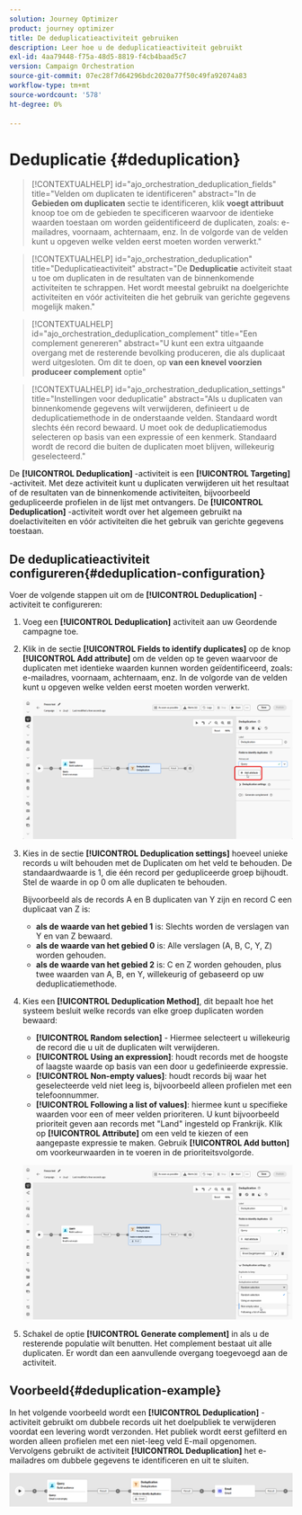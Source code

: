```yaml
---
solution: Journey Optimizer
product: journey optimizer
title: De deduplicatieactiviteit gebruiken
description: Leer hoe u de deduplicatieactiviteit gebruikt
exl-id: 4aa79448-f75a-48d5-8819-f4cb4baad5c7
version: Campaign Orchestration
source-git-commit: 07ec28f7d64296bdc2020a77f50c49fa92074a83
workflow-type: tm+mt
source-wordcount: '578'
ht-degree: 0%

---
```



# Deduplicatie {#deduplication}

>[!CONTEXTUALHELP]
>id="ajo_orchestration_deduplication_fields"
>title="Velden om duplicaten te identificeren"
>abstract="In de **Gebieden om duplicaten** sectie te identificeren, klik **voegt attribuut** knoop toe om de gebieden te specificeren waarvoor de identieke waarden toestaan om worden geïdentificeerd de duplicaten, zoals: e-mailadres, voornaam, achternaam, enz. In de volgorde van de velden kunt u opgeven welke velden eerst moeten worden verwerkt."

>[!CONTEXTUALHELP]
>id="ajo_orchestration_deduplication"
>title="Deduplicatieactiviteit"
>abstract="De **Deduplicatie** activiteit staat u toe om duplicaten in de resultaten van de binnenkomende activiteiten te schrappen. Het wordt meestal gebruikt na doelgerichte activiteiten en vóór activiteiten die het gebruik van gerichte gegevens mogelijk maken."

>[!CONTEXTUALHELP]
>id="ajo_orchestration_deduplication_complement"
>title="Een complement genereren"
>abstract="U kunt een extra uitgaande overgang met de resterende bevolking produceren, die als duplicaat werd uitgesloten. Om dit te doen, op **van een knevel voorzien produceer complement** optie"

>[!CONTEXTUALHELP]
>id="ajo_orchestration_deduplication_settings"
>title="Instellingen voor deduplicatie"
>abstract="Als u duplicaten van binnenkomende gegevens wilt verwijderen, definieert u de deduplicatiemethode in de onderstaande velden. Standaard wordt slechts één record bewaard. U moet ook de deduplicatiemodus selecteren op basis van een expressie of een kenmerk. Standaard wordt de record die buiten de duplicaten moet blijven, willekeurig geselecteerd."

De **[!UICONTROL Deduplication]** -activiteit is een **[!UICONTROL Targeting]** -activiteit. Met deze activiteit kunt u duplicaten verwijderen uit het resultaat of de resultaten van de binnenkomende activiteiten, bijvoorbeeld gedupliceerde profielen in de lijst met ontvangers. De **[!UICONTROL Deduplication]** -activiteit wordt over het algemeen gebruikt na doelactiviteiten en vóór activiteiten die het gebruik van gerichte gegevens toestaan.

## De deduplicatieactiviteit configureren{#deduplication-configuration}

Voer de volgende stappen uit om de **[!UICONTROL Deduplication]** -activiteit te configureren:


1. Voeg een **[!UICONTROL Deduplication]** activiteit aan uw Geordende campagne toe.

1. Klik in de sectie **[!UICONTROL Fields to identify duplicates]** op de knop **[!UICONTROL Add attribute]** om de velden op te geven waarvoor de duplicaten met identieke waarden kunnen worden geïdentificeerd, zoals: e-mailadres, voornaam, achternaam, enz. In de volgorde van de velden kunt u opgeven welke velden eerst moeten worden verwerkt.

   ![](../assets/deduplication-1.png)

1. Kies in de sectie **[!UICONTROL Deduplication settings]** hoeveel unieke records u wilt behouden met de Duplicaten om het veld te behouden. De standaardwaarde is 1, die één record per gedupliceerde groep bijhoudt. Stel de waarde in op 0 om alle duplicaten te behouden.

   Bijvoorbeeld als de records A en B duplicaten van Y zijn en record C een duplicaat van Z is:

   * **als de waarde van het gebied 1** is: Slechts worden de verslagen van Y en van Z bewaard.
   * **als de waarde van het gebied 0** is: Alle verslagen (A, B, C, Y, Z) worden gehouden.
   * **als de waarde van het gebied 2** is: C en Z worden gehouden, plus twee waarden van A, B, en Y, willekeurig of gebaseerd op uw deduplicatiemethode.

1. Kies een **[!UICONTROL Deduplication Method]**, dit bepaalt hoe het systeem besluit welke records van elke groep duplicaten worden bewaard:

   * **[!UICONTROL Random selection]** - Hiermee selecteert u willekeurig de record die u uit de duplicaten wilt verwijderen.
   * **[!UICONTROL Using an expression]**: houdt records met de hoogste of laagste waarde op basis van een door u gedefinieerde expressie.
   * **[!UICONTROL Non-empty values]**: houdt records bij waar het geselecteerde veld niet leeg is, bijvoorbeeld alleen profielen met een telefoonnummer.
   * **[!UICONTROL Following a list of values]**: hiermee kunt u specifieke waarden voor een of meer velden prioriteren. U kunt bijvoorbeeld prioriteit geven aan records met &quot;Land&quot; ingesteld op Frankrijk. Klik op **[!UICONTROL Attribute]** om een veld te kiezen of een aangepaste expressie te maken. Gebruik **[!UICONTROL Add button]** om voorkeurwaarden in te voeren in de prioriteitsvolgorde.

   ![](../assets/deduplication-2.png)

1. Schakel de optie **[!UICONTROL Generate complement]** in als u de resterende populatie wilt benutten. Het complement bestaat uit alle duplicaten. Er wordt dan een aanvullende overgang toegevoegd aan de activiteit.

## Voorbeeld{#deduplication-example}

In het volgende voorbeeld wordt een **[!UICONTROL Deduplication]** -activiteit gebruikt om dubbele records uit het doelpubliek te verwijderen voordat een levering wordt verzonden. Het publiek wordt eerst gefilterd en worden alleen profielen met een niet-leeg veld E-mail opgenomen. Vervolgens gebruikt de activiteit **[!UICONTROL Deduplication]** het e-mailadres om dubbele gegevens te identificeren en uit te sluiten.

![](../assets/deduplication-3.png)
